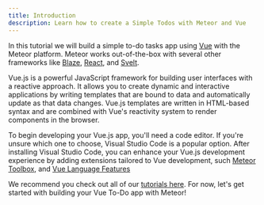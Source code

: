```yaml
---
title: Introduction
description: Learn how to create a Simple Todos with Meteor and Vue
---
```


In this tutorial we will build a simple to-do tasks app using [Vue](https://vuejs.org/) with the Meteor platform. Meteor works out-of-the-box with several other frameworks like [Blaze](https://blaze-tutorial.meteor.com/), [React](https://react-tutorial.meteor.com/), and [Svelt](https://svelte-tutorial.meteor.com/).

Vue.js is a powerful JavaScript framework for building user interfaces with a reactive approach. It allows you to create dynamic and interactive applications by writing templates that are bound to data and automatically update as that data changes. Vue.js templates are written in HTML-based syntax and are combined with Vue's reactivity system to render components in the browser.

To begin developing your Vue.js app, you'll need a code editor. If you're unsure which one to choose, Visual Studio Code is a popular option. After installing Visual Studio Code, you can enhance your Vue.js development experience by adding extensions tailored to Vue development, such [Meteor Toolbox](https://marketplace.visualstudio.com/items?itemName=meteor-toolbox.meteor-toolbox), and [Vue Language Features](https://marketplace.visualstudio.com/items?itemName=Vue.volar)

We recommend you check out all of our [tutorials here](https://www.meteor.com/tutorials). For now, let's get started with building your Vue To-Do app with Meteor!
